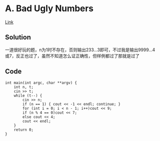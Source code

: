 # A. Bad Ugly Numbers

[Link](https://codeforces.com/problemset/problem/1326/A)

## Solution

一道很好玩的题，n为1时不存在，否则输出233...3即可，不过我是输出9999...4或7，反正也过了，虽然不知道怎么证正确性，但样例都过了那就是过了

## Code

    int main(int argc, char **argv) {
        int n, t;
        cin >> t;
        while (t--) {
            cin >> n;
            if (n == 1) { cout << -1 << endl; continue; }
            for (int i = 0; i < n - 1; i++)cout << 9;
            if (n % 4 == 0)cout << 7;
            else cout << 4;
            cout << endl;
        }
        return 0;
    }
